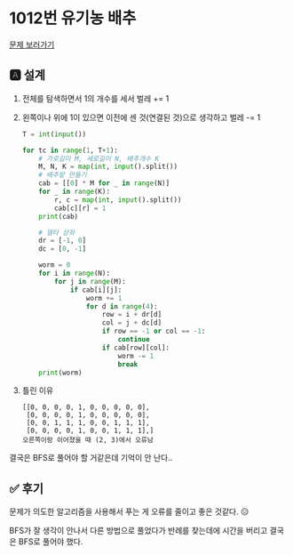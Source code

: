 # 1012번 유기농 배추
[문제 보러가기](https://www.acmicpc.net/problem/1012)

## 🅰 설계

1. 전체를 탐색하면서 1의 개수를 세서 벌레 += 1

2. 왼쪽이나 위에 1이 있으면 이전에 센 것(연결된 것)으로 생각하고 벌레 -= 1

   ```python
   T = int(input())
   
   for tc in range(1, T+1):
       # 가로길이 M, 세로길이 N, 배추개수 K
       M, N, K = map(int, input().split())
       # 배추밭 만들기
       cab = [[0] * M for _ in range(N)]
       for _ in range(K):
           r, c = map(int, input().split())
           cab[c][r] = 1
       print(cab)
   
       # 델타 상좌
       dr = [-1, 0]
       dc = [0, -1]
   
       worm = 0
       for i in range(N):
           for j in range(M):
               if cab[i][j]:
                   worm += 1
                   for d in range(4):
                       row = i + dr[d]
                       col = j + dc[d]
                       if row == -1 or col == -1:
                           continue
                       if cab[row][col]:
                           worm -= 1
                           break
       print(worm)
   ```

3. 틀린 이유

   ```
   [[0, 0, 0, 0, 1, 0, 0, 0, 0, 0],
    [0, 0, 0, 0, 1, 0, 0, 0, 0, 0],
    [0, 0, 1, 1, 1, 0, 0, 1, 1, 1],
    [0, 0, 0, 0, 1, 0, 0, 1, 1, 1],]
   오른쪽이랑 이어졌을 때 (2, 3)에서 오류남
   ```

결국은 BFS로 풀어야 할 거같은데 기억이 안 난다..




## ✅ 후기
문제가 의도한 알고리즘을 사용해서 푸는 게 오류를 줄이고 좋은 것같다. :expressionless:

BFS가 잘 생각이 안나서 다른 방법으로 풀었다가 반례를 찾는데에 시간을 버리고 결국은 BFS로 풀어야 했다.